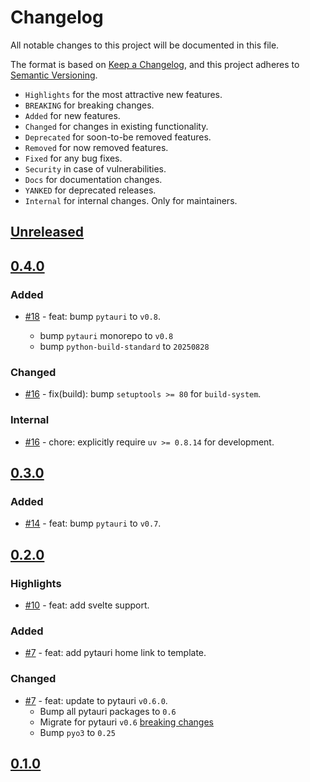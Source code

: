 # Changelog

All notable changes to this project will be documented in this file.

The format is based on [Keep a Changelog](https://keepachangelog.com/en/1.1.0/),
and this project adheres to [Semantic Versioning](https://semver.org/spec/v2.0.0.html).

- `Highlights` for the most attractive new features.
- `BREAKING` for breaking changes.
- `Added` for new features.
- `Changed` for changes in existing functionality.
- `Deprecated` for soon-to-be removed features.
- `Removed` for now removed features.
- `Fixed` for any bug fixes.
- `Security` in case of vulnerabilities.
- `Docs` for documentation changes.
- `YANKED` for deprecated releases.
- `Internal` for internal changes. Only for maintainers.

<!-- Refer to: https://github.com/olivierlacan/keep-a-changelog/blob/main/CHANGELOG.md -->
<!-- Refer to: https://github.com/pytauri/pytauri/blob/main/CHANGELOG.md -->

## [Unreleased]

## [0.4.0]

### Added

- [#18](https://github.com/pytauri/create-pytauri-app/pull/18) - feat: bump `pytauri` to `v0.8`.

    - bump `pytauri` monorepo to `v0.8`
    - bump `python-build-standard` to `20250828`

### Changed

- [#16](https://github.com/pytauri/create-pytauri-app/pull/16) - fix(build): bump `setuptools >= 80` for `build-system`.

### Internal

- [#16](https://github.com/pytauri/create-pytauri-app/pull/16) - chore: explicitly require `uv >= 0.8.14` for development.

## [0.3.0]

### Added

- [#14](https://github.com/pytauri/create-pytauri-app/pull/14) - feat: bump `pytauri` to `v0.7`.

## [0.2.0]

### Highlights

- [#10](https://github.com/pytauri/create-pytauri-app/pull/10) - feat: add svelte support.

### Added

- [#7](https://github.com/pytauri/create-pytauri-app/pull/7) - feat: add pytauri home link to template.

### Changed

- [#7](https://github.com/pytauri/create-pytauri-app/pull/7) - feat: update to pytauri `v0.6.0`.
    - Bump all pytauri packages to `0.6`
    - Migrate for pytauri `v0.6` [breaking changes](https://pytauri.github.io/pytauri/0.6/CHANGELOG/)
    - Bump `pyo3` to `0.25`

## [0.1.0]

[unreleased]: https://github.com/pytauri/create-pytauri-app/tree/HEAD
[0.4.0]: https://github.com/pytauri/create-pytauri-app/releases/tag/v0.4.0
[0.3.0]: https://github.com/pytauri/create-pytauri-app/releases/tag/v0.3.0
[0.2.0]: https://github.com/pytauri/create-pytauri-app/releases/tag/v0.2.0
[0.1.0]: https://github.com/pytauri/create-pytauri-app/releases/tag/v0.1.0
